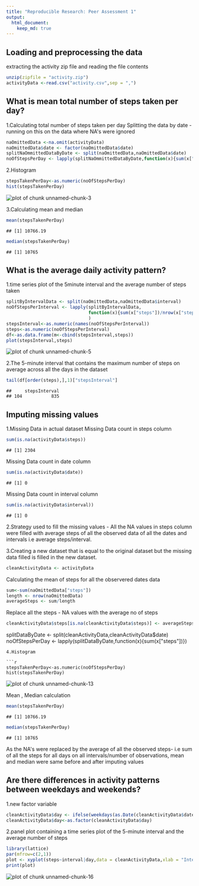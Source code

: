 ```yaml
---
title: "Reproducible Research: Peer Assessment 1"
output: 
  html_document:
    keep_md: true
---
```

## Loading and preprocessing the data
extracting the activity zip file and reading the  file contents        

```r
unzip(zipfile = "activity.zip")
activityData <-read.csv("activity.csv",sep = ",")
```
## What is mean total number of steps taken per day?
1.Calculating total number of steps taken per day
Splitting the data by date - running on this on the data where NA's were ignored

```r
naOmittedData <-na.omit(activityData)
naOmittedData$date <- factor(naOmittedData$date)
splitNaOmmittedDataByDate <- split(naOmittedData,naOmittedData$date)
noOfStepsPerDay <- lapply(splitNaOmmittedDataByDate,function(x){sum(x["steps"])})
```
2.Histogram

```r
stepsTakenPerDay<-as.numeric(noOfStepsPerDay)
hist(stepsTakenPerDay)
```

![plot of chunk unnamed-chunk-3](figure/unnamed-chunk-3-1.png) 

3.Calculating mean and median

```r
mean(stepsTakenPerDay)
```

```
## [1] 10766.19
```

```r
median(stepsTakenPerDay)
```

```
## [1] 10765
```
## What is the average daily activity pattern?
1.time series plot of the 5minute interval and the average number of steps taken

```r
splitByIntervalData <- split(naOmittedData,naOmittedData$interval)
noOfStepsPerInterval <- lapply(splitByIntervalData,
                               function(x){sum(x["steps"])/nrow(x["steps"])}
                               )
stepsInterval<-as.numeric(names(noOfStepsPerInterval))
steps<-as.numeric(noOfStepsPerInterval)
df<-as.data.frame(m<-cbind(stepsInterval,steps))
plot(stepsInterval,steps)
```

![plot of chunk unnamed-chunk-5](figure/unnamed-chunk-5-1.png) 

2.The 5-minute interval that contains the maximum number of steps on average 
across all the days in the dataset

```r
tail(df[order(steps),],1)["stepsInterval"]
```

```
##     stepsInterval
## 104           835
```
## Imputing missing values
1.Missing Data in actual dataset 
Missing Data count in steps column

```r
sum(is.na(activityData$steps))
```

```
## [1] 2304
```
Missing Data count in date column

```r
sum(is.na(activityData$date))
```

```
## [1] 0
```
Missing Data count in interval column

```r
sum(is.na(activityData$interval))
```

```
## [1] 0
```
2.Strategy used to fill the missing values -
All the NA values in steps column were filled with average steps of all 
the observed data of all the dates and intervals i.e average steps/interval.

3.Creating a new dataset that is equal to the original dataset but  the missing 
data filled is filled in the new dataset.

```r
cleanActivityData <- activityData
```
Calculating the mean of steps for all the observered dates data

```r
sum<-sum(naOmittedData["steps"])
length <- nrow(naOmittedData)
averageSteps <- sum/length
```
Replace all the steps - NA values with the average no of steps

```r
cleanActivityData$steps[is.na(cleanActivityData$steps)] <- averageSteps
```
splitDataByDate <- split(cleanActivityData,cleanActivityData$date)
noOfStepsPerDay <- lapply(splitDataByDate,function(x){sum(x["steps"])})
```
4.Histogram

```r
stepsTakenPerDay<-as.numeric(noOfStepsPerDay)
hist(stepsTakenPerDay)
```

![plot of chunk unnamed-chunk-13](figure/unnamed-chunk-13-1.png) 

Mean , Median calculation

```r
mean(stepsTakenPerDay)
```

```
## [1] 10766.19
```

```r
median(stepsTakenPerDay)
```

```
## [1] 10765
```
As the NA's were replaced by the average of all the observed steps-
i.e sum of all the steps for all days on all intervals/number of observations,
mean and median were same before and after imputing values

## Are there differences in activity patterns between weekdays and weekends?
1.new factor variable 

```r
cleanActivityData$day <- ifelse(weekdays(as.Date(cleanActivityData$date)) != "Saturday" & weekdays(as.Date(cleanActivityData$date)) != "Sunday","weekday", "weekend")
cleanActivityData$day<-as.factor(cleanActivityData$day)
```
2.panel plot containing a time series plot  of the 5-minute interval
and the average number of steps 

```r
library(lattice)
par(mfrow=c(2,1))
plot <- xyplot(steps~interval|day,data = cleanActivityData,xlab = "Interval",ylab = "Number of steps",type = "l",layout = c(1,2))
print(plot)
```

![plot of chunk unnamed-chunk-16](figure/unnamed-chunk-16-1.png) 
